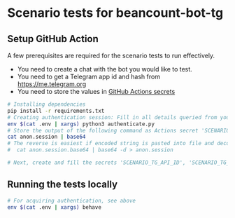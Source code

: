 # Scenario tests for beancount-bot-tg

## Setup GitHub Action

A few prerequisites are required for the scenario tests to run effectively.

- You need to create a chat with the bot you would like to test.
- You need to get a Telegram app id and hash from https://me.telegram.org
- You need to store the values in [GitHub Actions secrets](https://github.com/LucaBernstein/beancount-bot-tg/settings/secrets/actions)

```bash
# Installing dependencies
pip install -r requirements.txt
# Creating authentication session: Fill in all details queried from you.
env $(cat .env | xargs) python3 authenticate.py
# Store the output of the following command as Actions secret 'SCENARIO_TG_ANON_SESSION'
cat anon.session | base64
# The reverse is easiest if encoded string is pasted into file and decoded from there:
#  cat anon.session.base64 | base64 -d > anon.session

# Next, create and fill the secrets 'SCENARIO_TG_API_ID', 'SCENARIO_TG_API_HASH' and 'SCENARIO_TG_CHAT_ID'
```

## Running the tests locally

```bash
# For acquiring authentication, see above
env $(cat .env | xargs) behave
```